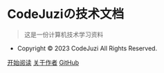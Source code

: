 <!-- _coverpage.md -->

# CodeJuziの技术文档
> 这是一份计算机技术学习资料

- Copyright © 2023 CodeJuzi All Rights Reserved.

[开始阅读](README.md)
[关于作者](ABOUTME.md)
[GitHub](https://github.com/dingxinliang88)

<!-- background color -->

<!-- ![color](#292929) -->